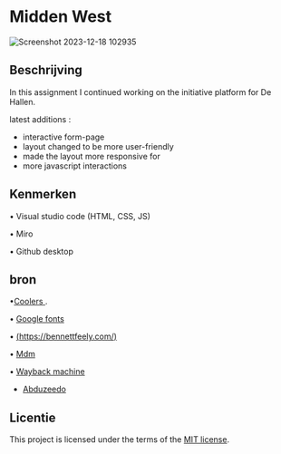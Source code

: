 # Midden West 
![Screenshot 2023-12-18 102935](https://github.com/christoph3r3w/fix-the-flow-interactive-website/assets/144007933/9fbbbe67-ef24-44e7-80f2-804d3fcba91b)

## Beschrijving
In this assignment I continued working on the initiative platform for De Hallen. 

latest additions :
* interactive form-page
* layout changed to be more user-friendly
* made the layout more responsive for 
* more javascript interactions 


## Kenmerken
•	Visual studio code (HTML, CSS, JS)

•	Miro

•	Github desktop

## bron
•[Coolers ](https://coolors.co/).

•	[Google fonts](https://fonts.google.com/?classification=Display)

•	[(https://bennettfeely.com/)](https://bennettfeely.com/clippy/)

•	[Mdm ](https://developer.mozilla.org/en-US/docs/Web/CSS/:checked)

•	[Wayback machine](https://archive.org/)

* [Abduzeedo](https://abduzeedo.com/)



## Licentie

This project is licensed under the terms of the [MIT license](./LICENSE).
